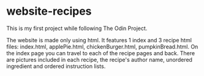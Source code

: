# website-recipes

This is my first project while following The Odin Project.

The website is made only using html. 
It features 1 index and 3 recipe html files: index.html, applePie.html, chickenBurger.html, pumpkinBread.html.
On the index page you can travel to each of the recipe pages and back. 
There are pictures included in each recipe, the recipe's author name, 
unordered ingredient and ordered instruction lists.